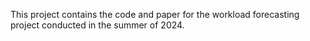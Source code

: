 This project contains the code and paper for the workload forecasting project conducted in the summer of 2024.
